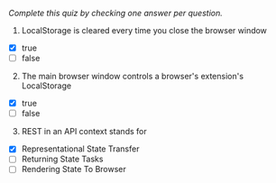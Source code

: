 *Complete this quiz by checking one answer per question.*

1. LocalStorage is cleared every time you close the browser window

- [x] true
- [ ] false

2. The main browser window controls a browser's extension's LocalStorage

- [x] true
- [ ] false

3. REST in an API context stands for
- [x] Representational State Transfer
- [ ] Returning State Tasks
- [ ] Rendering State To Browser
